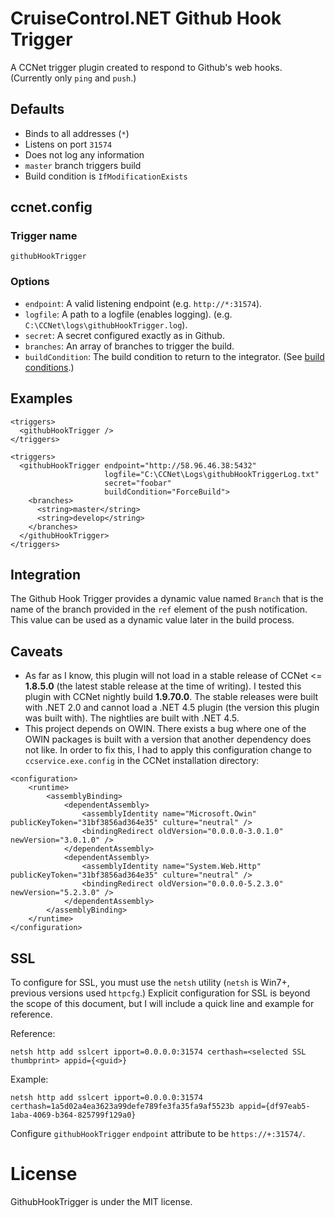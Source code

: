 # CruiseControl.NET Github Hook Trigger
A CCNet trigger plugin created to respond to Github's web hooks. (Currently only `ping` and `push`.)

## Defaults

- Binds to all addresses (`*`)
- Listens on port `31574` 
- Does not log any information
- `master` branch triggers build
- Build condition is `IfModificationExists`

## ccnet.config

### Trigger name
`githubHookTrigger`

### Options
- `endpoint`: A valid listening endpoint (e.g. `http://*:31574`).
- `logfile`: A path to a logfile (enables logging). (e.g. `C:\CCNet\logs\githubHookTrigger.log`).
- `secret`: A secret configured exactly as in Github.
- `branches`: An array of branches to trigger the build.
- `buildCondition`: The build condition to return to the integrator. (See [build conditions](http://cruisecontrolnet.org/projects/ccnet/wiki/Build_Condition).)

## Examples
```
<triggers>
  <githubHookTrigger />
</triggers>
```

```
<triggers>
  <githubHookTrigger endpoint="http://58.96.46.38:5432"
                     logfile="C:\CCNet\Logs\githubHookTriggerLog.txt"
                     secret="foobar"
                     buildCondition="ForceBuild">
    <branches>
      <string>master</string>
      <string>develop</string>
    </branches>
  </githubHookTrigger>
</triggers>
```

## Integration
The Github Hook Trigger provides a dynamic value named `Branch` that is the name of the branch provided in the `ref` element of the push notification. This value can be used as a dynamic value later in the build process.

## Caveats
- As far as I know, this plugin will not load in a stable release of CCNet <= **1.8.5.0** (the latest stable release at the time of writing). I tested this plugin with CCNet nightly build **1.9.70.0**. The stable releases were built with .NET 2.0 and cannot load a .NET 4.5 plugin (the version this plugin was built with). The nightlies are built with .NET 4.5.
- This project depends on OWIN. There exists a bug where one of the OWIN packages is built with a version that another dependency does not like. In order to fix this, I had to apply this configuration change to `ccservice.exe.config` in the CCNet installation directory:

```
<configuration>
	<runtime>
		<assemblyBinding>
			<dependentAssembly>
				<assemblyIdentity name="Microsoft.Owin" publicKeyToken="31bf3856ad364e35" culture="neutral" />
				<bindingRedirect oldVersion="0.0.0.0-3.0.1.0" newVersion="3.0.1.0" />
			</dependentAssembly>
			<dependentAssembly>
				<assemblyIdentity name="System.Web.Http" publicKeyToken="31bf3856ad364e35" culture="neutral" />
				<bindingRedirect oldVersion="0.0.0.0-5.2.3.0" newVersion="5.2.3.0" />
			</dependentAssembly>
		</assemblyBinding>
	</runtime>
</configuration>
```

## SSL
To configure for SSL, you must use the `netsh` utility (`netsh` is Win7+, previous versions used `httpcfg`.) Explicit configuration for SSL is beyond the scope of this document, but I will include a quick line and example for reference.

Reference:

	netsh http add sslcert ipport=0.0.0.0:31574 certhash=<selected SSL thumbprint> appid={<guid>}

Example:

	netsh http add sslcert ipport=0.0.0.0:31574 certhash=1a5d02a4ea3623a99defe789fe3fa35fa9af5523b appid={df97eab5-1aba-4069-b364-825799f129a0}

Configure `githubHookTrigger` `endpoint` attribute to be `https://+:31574/`.

# License

GithubHookTrigger is under the MIT license.